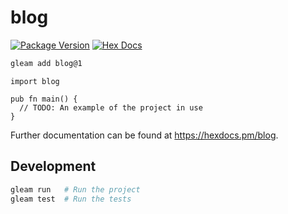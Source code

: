 # blog

[![Package Version](https://img.shields.io/hexpm/v/blog)](https://hex.pm/packages/blog)
[![Hex Docs](https://img.shields.io/badge/hex-docs-ffaff3)](https://hexdocs.pm/blog/)

```sh
gleam add blog@1
```
```gleam
import blog

pub fn main() {
  // TODO: An example of the project in use
}
```

Further documentation can be found at <https://hexdocs.pm/blog>.

## Development

```sh
gleam run   # Run the project
gleam test  # Run the tests
```
